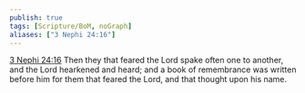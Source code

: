 ```yaml
---
publish: true
tags: [Scripture/BoM, noGraph]
aliases: ["3 Nephi 24:16"]
---
```

[3 Nephi 24:16](https://churchofjesuschrist.org/study/scriptures/bofm/3-ne/24?lang=eng&id=p16#p16) Then they that feared the Lord spake often one to another, and the Lord hearkened and heard; and a book of remembrance was written before him for them that feared the Lord, and that thought upon his name.
